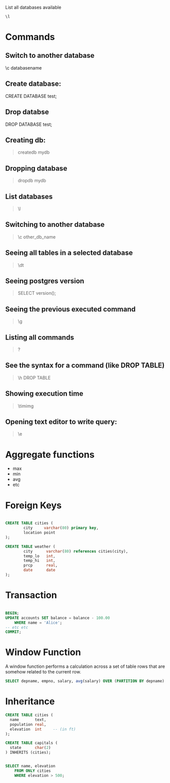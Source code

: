 List all databases available

```sql
\l
```

# Commands

## Switch to another database

\c databasename

## Create database:

CREATE DATABASE test;

## Drop databse

DROP DATABASE test;

## Creating db:

> createdb mydb

## Dropping database

> dropdb mydb

## List databases

> \l

## Switching to another database

> \c other_db_name

## Seeing all tables in a selected database

> \dt

## Seeing postgres version

> SELECT version();

## Seeing the previous executed command

> \g

## Listing all commands

> \?

## See the syntax for a command (like DROP TABLE)

> \h DROP TABLE

## Showing execution time

> \timimg

## Opening text editor to write query:

> \e

# Aggregate functions

- max
- min
- avg
- etc

# Foreign Keys

```sql

CREATE TABLE cities (
        city     varchar(80) primary key,
        location point
);

CREATE TABLE weather (
        city      varchar(80) references cities(city),
        temp_lo   int,
        temp_hi   int,
        prcp      real,
        date      date
);

```

# Transaction

```sql

BEGIN;
UPDATE accounts SET balance = balance - 100.00
    WHERE name = 'Alice';
-- etc etc
COMMIT;

```

# Window Function

A window function performs a calculation across a set of table rows that are somehow related to the current row.

```sql
SELECT depname, empno, salary, avg(salary) OVER (PARTITION BY depname) FROM empsalary;
```

# Inheritance

```sql
CREATE TABLE cities (
  name       text,
  population real,
  elevation  int     -- (in ft)
);

CREATE TABLE capitals (
  state      char(2)
) INHERITS (cities);


SELECT name, elevation
    FROM ONLY cities
    WHERE elevation > 500;


```
